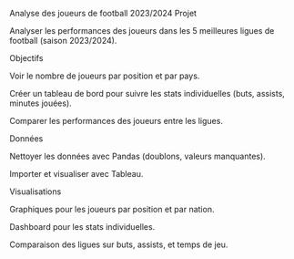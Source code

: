 Analyse des joueurs de football 2023/2024
Projet

Analyser les performances des joueurs dans les 5 meilleures ligues de football (saison 2023/2024).

Objectifs

Voir le nombre de joueurs par position et par pays.

Créer un tableau de bord pour suivre les stats individuelles (buts, assists, minutes jouées).

Comparer les performances des joueurs entre les ligues.

Données

Nettoyer les données avec Pandas (doublons, valeurs manquantes).

Importer et visualiser avec Tableau.

Visualisations

Graphiques pour les joueurs par position et par nation.

Dashboard pour les stats individuelles.

Comparaison des ligues sur buts, assists, et temps de jeu.